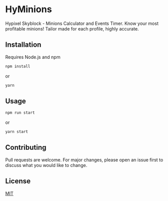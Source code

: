# HyMinions

Hypixel Skyblock - Minions Calculator and Events Timer. Know your most profitable minions! Tailor made for each profile, highly accurate.

## Installation

Requires Node.js and npm

```bash
npm install
```

or

```bash
yarn
```

## Usage

```bash
npm run start
```

or

```bash
yarn start
```

## Contributing
Pull requests are welcome. For major changes, please open an issue first to discuss what you would like to change.

## License
[MIT](https://choosealicense.com/licenses/mit/)